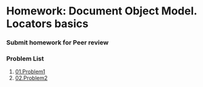 Homework: Document Object Model. Locators basics
=====================================

### Submit homework for Peer review

### Problem List

1. [01.Problem1](./01.Problem1)
1. [02.Problem2](./02.Problem2)
